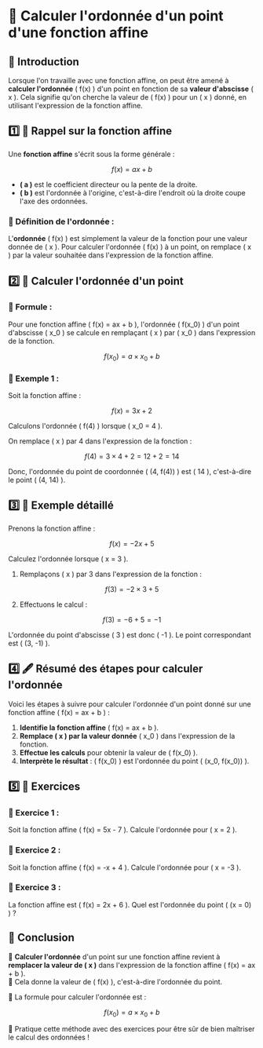 # 📏 Calculer l'ordonnée d'un point d'une fonction affine

## 🧐 Introduction

Lorsque l'on travaille avec une fonction affine, on peut être amené à **calculer l'ordonnée** \( f(x) \) d'un point en fonction de sa **valeur d'abscisse** \( x \). Cela signifie qu'on cherche la valeur de \( f(x) \) pour un \( x \) donné, en utilisant l'expression de la fonction affine.



## 1️⃣ 📐 Rappel sur la fonction affine

Une **fonction affine** s'écrit sous la forme générale :

$$ f(x) = ax + b $$

- **\( a \)** est le coefficient directeur ou la pente de la droite.
- **\( b \)** est l'ordonnée à l'origine, c'est-à-dire l'endroit où la droite coupe l'axe des ordonnées.

### 📌 Définition de l'ordonnée :
L'**ordonnée** \( f(x) \) est simplement la valeur de la fonction pour une valeur donnée de \( x \). Pour calculer l'ordonnée \( f(x) \) à un point, on remplace \( x \) par la valeur souhaitée dans l'expression de la fonction affine.



## 2️⃣ 🎲 Calculer l'ordonnée d'un point

### 📌 Formule :
Pour une fonction affine \( f(x) = ax + b \), l'ordonnée \( f(x_0) \) d'un point d'abscisse \( x_0 \) se calcule en remplaçant \( x \) par \( x_0 \) dans l'expression de la fonction.

$$ f(x_0) = a \times x_0 + b $$

### 📌 Exemple 1 :
Soit la fonction affine :

$$ f(x) = 3x + 2 $$

Calculons l'ordonnée \( f(4) \) lorsque \( x_0 = 4 \).

On remplace \( x \) par 4 dans l'expression de la fonction :

$$ f(4) = 3 \times 4 + 2 = 12 + 2 = 14 $$

Donc, l'ordonnée du point de coordonnée \( (4, f(4)) \) est \( 14 \), c'est-à-dire le point \( (4, 14) \).



## 3️⃣ 📏 Exemple détaillé

Prenons la fonction affine :

$$ f(x) = -2x + 5 $$

Calculez l'ordonnée lorsque \( x = 3 \).

1. Remplaçons \( x \) par 3 dans l'expression de la fonction :

$$ f(3) = -2 \times 3 + 5 $$

2. Effectuons le calcul :

$$ f(3) = -6 + 5 = -1 $$

L'ordonnée du point d'abscisse \( 3 \) est donc \( -1 \). Le point correspondant est \( (3, -1) \).



## 4️⃣ 🖋 Résumé des étapes pour calculer l'ordonnée

Voici les étapes à suivre pour calculer l'ordonnée d'un point donné sur une fonction affine \( f(x) = ax + b \) :

1. **Identifie la fonction affine** \( f(x) = ax + b \).
2. **Remplace \( x \) par la valeur donnée** \( x_0 \) dans l'expression de la fonction.
3. **Effectue les calculs** pour obtenir la valeur de \( f(x_0) \).
4. **Interprète le résultat** : \( f(x_0) \) est l'ordonnée du point \( (x_0, f(x_0)) \).



## 5️⃣ 📝 Exercices

### 📌 Exercice 1 :
Soit la fonction affine \( f(x) = 5x - 7 \). Calcule l'ordonnée pour \( x = 2 \).

### 📌 Exercice 2 :
Soit la fonction affine \( f(x) = -x + 4 \). Calcule l'ordonnée pour \( x = -3 \).

### 📌 Exercice 3 :
La fonction affine est \( f(x) = 2x + 6 \). Quel est l'ordonnée du point \( (x = 0) \) ?



## 🎯 Conclusion

📌 **Calculer l'ordonnée** d'un point sur une fonction affine revient à **remplacer la valeur de \( x \)** dans l'expression de la fonction affine \( f(x) = ax + b \).  
📌 Cela donne la valeur de \( f(x) \), c'est-à-dire l'ordonnée du point.

📌 La formule pour calculer l'ordonnée est : 

$$ f(x_0) = a \times x_0 + b $$

📌 Pratique cette méthode avec des exercices pour être sûr de bien maîtriser le calcul des ordonnées !